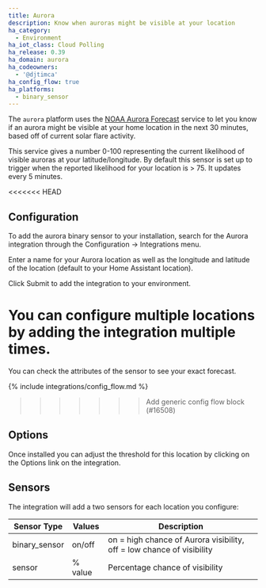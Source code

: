 ```yaml
---
title: Aurora
description: Know when auroras might be visible at your location
ha_category:
  - Environment
ha_iot_class: Cloud Polling
ha_release: 0.39
ha_domain: aurora
ha_codeowners:
  - '@djtimca'
ha_config_flow: true
ha_platforms:
  - binary_sensor
---
```


The `aurora` platform uses the [NOAA Aurora Forecast](https://www.swpc.noaa.gov/products/aurora-30-minute-forecast) service to let you know if an aurora might be visible at your home location in the next 30 minutes, based off of current solar flare activity.

This service gives a number 0-100 representing the current likelihood of visible auroras at your latitude/longitude. By default this sensor is set up to trigger when the reported likelihood for your location is > 75. It updates every 5 minutes.

<<<<<<< HEAD
## Configuration

To add the aurora binary sensor to your installation, search for the Aurora integration through the Configuration -> Integrations menu.

Enter a name for your Aurora location as well as the longitude and latitude of the location (default to your Home Assistant location).

Click Submit to add the integration to your environment.

You can configure multiple locations by adding the integration multiple times.
=======
You can check the attributes of the sensor to see your exact forecast.

{% include integrations/config_flow.md %}
>>>>>>> Add generic config flow block (#16508)

## Options

Once installed you can adjust the threshold for this location by clicking on the Options link on the integration.

## Sensors

The integration will add a two sensors for each location you configure:

|Sensor Type|Values|Description|
|-|-|-|
|binary_sensor|on/off|on = high chance of Aurora visibility, off = low chance of visibility|
|sensor|% value|Percentage chance of visibility|
